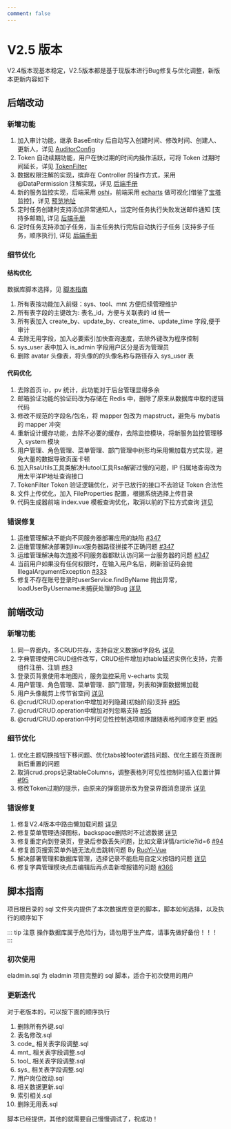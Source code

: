 ```yaml
---
comment: false 
---
```


# V2.5 版本

V2.4版本现基本稳定，V2.5版本都是基于现版本进行Bug修复与优化调整，新版本更新内容如下

## 后端改动
### 新增功能
1. 加入审计功能，继承 BaseEntity 后自动写入创建时间、修改时间、创建人、更新人，详见 [AuditorConfig](https://github.com/elunez/eladmin/blob/master/eladmin-common/src/main/java/me/zhengjie/config/AuditorConfig.java)
2. Token 自动续期功能，用户在快过期的时间内操作活跃，可将 Token 过期时间延长，详见 [TokenFilter](https://github.com/elunez/eladmin/blob/master/eladmin-system/src/main/java/me/zhengjie/modules/security/security/TokenFilter.java)
3. 数据权限注解的实现，摈弃在 Controller 的操作方式，采用 @DataPermission 注解实现，详见 [后端手册](https://el-admin.vip/guide/hdsc.html#%E6%B3%A8%E8%A7%A3%E6%96%B9%E5%BC%8F)
4. 新的服务监控实现，后端采用 [oshi](https://github.com/oshi/oshi)，前端采用 [echarts](https://v-charts.js.org/#/) 做可视化[借鉴了[宝塔](https://www.bt.cn/)监控]，详见 [预览地址](https://el-admin.xin/monitor/server)
5. 定时任务创建时支持添加异常通知人，当定时任务执行失败发送邮件通知 [支持多邮箱], 详见 [后端手册](http://localhost:8080/guide/hdsc.html#%E5%AE%9A%E6%97%B6%E4%BB%BB%E5%8A%A1)
6. 定时任务支持添加子任务，当主任务执行完后自动执行子任务 [支持多子任务，顺序执行], 详见 [后端手册](http://localhost:8080/guide/hdsc.html#%E5%AE%9A%E6%97%B6%E4%BB%BB%E5%8A%A1)
### 细节优化
#### 结构优化
数据库脚本选择，见 [脚本指南](https://el-admin.vip/version/V2.5.html#%E8%84%9A%E6%9C%AC%E6%8C%87%E5%8D%97)

1. 所有表按功能加入前缀：sys、tool、mnt 方便后续管理维护
2. 所有表字段的主键改为: 表名_id，方便与关联表的 id 统一
3. 所有表加入 create_by、update_by、create_time、update_time 字段,便于审计
4. 去除无用字段，加入必要索引加快查询速度，去除外键改为程序控制
5. sys_user 表中加入 is_admin 字段用户区分是否为管理员
6. 删除 avatar 头像表，将头像的的头像名称与路径存入 sys_user 表
#### 代码优化
1. 去除首页 ip，pv 统计，此功能对于后台管理显得多余
2. 邮箱验证功能的验证码改为存储在 Redis 中，删除了原来从数据库中取的逻辑代码
3. 修改不规范的字段名/包名，将 mapper 包改为 mapstruct，避免与 mybatis 的 mapper 冲突
4. 重新设计缓存功能，去除不必要的缓存，去除监控模块，将新服务监控管理移入 system 模块
5. 用户管理、角色管理、菜单管理、部门管理中树形均采用懒加载方式实现，避免大量的数据导致页面卡顿
6. 加入RsaUtils工具类解决Hutool工具Rsa解密过慢的问题，IP 归属地查询改为用太平洋IP地址查询接口
7. TokenFilter Token 验证逻辑优化，对于已放行的接口不去验证 Token 合法性
8. 文件上传优化，加入 FileProperties 配置，根据系统选择上传目录
9. 代码生成器前端 index.vue 模板查询优化，取消以前的下拉方式查询 [详见](https://github.com/elunez/eladmin/commit/9de236d692037cebbfbfe65013b63721c42f2e9f)
### 错误修复
1. 运维管理解决不能向不同服务器部署应用的缺陷 [#347](https://github.com/elunez/eladmin/issues/347)
2. 运维管理解决部署到linux服务器路径拼接不正确问题 [#347](https://github.com/elunez/eladmin/issues/347)
3. 运维管理解决每次连接不同服务器都默认访问第一台服务器的问题 [#347](https://github.com/elunez/eladmin/issues/347)
4. 当前用户如果没有任何权限时，在输入用户名后，刷新验证码会抛IllegalArgumentException [#333](https://github.com/elunez/eladmin/pull/333)
5. 修复不存在账号登录时userService.findByName 抛出异常，loadUserByUsername未捕获处理的Bug [详见](https://github.com/elunez/eladmin/commit/c4ddacc77dd335d387cbe5e5205fafa9ba2472c4)

## 前端改动
### 新增功能
1. 同一界面内，多CRUD共存，支持自定义数据id字段名 [详见](https://github.com/elunez/eladmin-web/blob/master/src/components/Crud/crud.js)
2. 字典管理使用CRUD组件改写，CRUD组件增加对table延迟实例化支持，完善组件注册、注销 [#83](https://github.com/elunez/eladmin-web/pull/83)
3. 登录页背景使用本地图片，服务监控采用 v-echarts 实现
4. 用户管理、角色管理、菜单管理、部门管理，列表和弹窗数据懒加载 
5. 用户头像裁剪上传节省空间 [详见](https://github.com/elunez/eladmin-web/commit/dcf931def897319999e7b94302328753690826d0)
6. @crud/CRUD.operation中增加对列隐藏(初始阶段)支持 [#95](https://github.com/elunez/eladmin-web/pull/95)
7. @crud/CRUD.operation中增加对列忽略支持 [#95](https://github.com/elunez/eladmin-web/pull/95)
8. @crud/CRUD.operation中列可见性控制选项顺序跟随表格列顺序变更 [#95](https://github.com/elunez/eladmin-web/pull/95)
### 细节优化
1. 优化主题切换按钮下移问题、优化tabs被footer遮挡问题、优化主题在页面刷新后重置的问题
2. 取消crud.props记录tableColumns，调整表格列可见性控制时插入位置计算 [#95](https://github.com/elunez/eladmin-web/pull/95)
3. 修改Token过期的提示，由原来的弹窗提示改为登录界面消息提示 [详见](https://github.com/elunez/eladmin-web/commit/ecf4ef987e0275acdb6c9d84426c96453b7b072b)
### 错误修复
1. 修复V2.4版本中路由懒加载问题 [详见](https://github.com/elunez/eladmin-web/commit/a07ac182351fdcca755707a2836636ab475e3ba3)
2. 修复菜单管理选择图标，backspace删除时不过滤数据 [详见](https://github.com/elunez/eladmin-web/commit/68bfa0df7448e144061db18d441df1b95eacc44a)
3. 修复重定向到登录页，登录后参数丢失问题，比如文章详情/article?id=6 [#94](https://github.com/elunez/eladmin-web/pull/94)
4. 修复首页搜索菜单外链无法点击跳转问题 By [RuoYi-Vue](https://gitee.com/y_project/RuoYi-Vue/commit/4cb4de86dbdd30a7d1382233b6c01265185a8261)
5. 解决部署管理和数据库管理，选择记录不能启用自定义按钮的问题 [详见](https://github.com/elunez/eladmin-web/commit/8393f7404697d7c8ea4fb314f7659b5926631f37)
6. 修复字典管理模块点击编辑后再点击新增报错的问题 [#366](https://github.com/elunez/eladmin/issues/366)
## 脚本指南
项目根目录的 sql 文件夹内提供了本次数据库变更的脚本，脚本如何选择，以及执行的顺序如下

::: tip 注意
操作数据库属于危险行为，请勿用于生产库，请事先做好备份！！！
:::

### 初次使用
eladmin.sql 为 eladmin 项目完整的 sql 脚本，适合于初次使用的用户
### 更新迭代
对于老版本的，可以按下面的顺序执行

1. 删除所有外键.sql
2. 表名修改.sql
3. code_ 相关表字段调整.sql
4. mnt_ 相关表字段调整.sql
5. tool_ 相关表字段调整.sql
6. sys_ 相关表字段调整.sql
7. 用户岗位改动.sql
8. 相关数据更新.sql
9. 索引相关.sql
10. 删除无用表.sql

脚本已经提供，其他的就需要自己慢慢调试了，祝成功！
